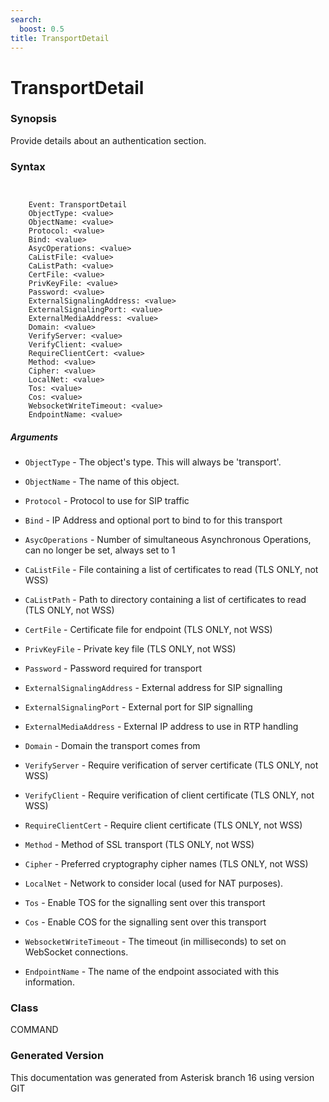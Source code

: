 ```yaml
---
search:
  boost: 0.5
title: TransportDetail
---
```


# TransportDetail

### Synopsis

Provide details about an authentication section.

### Syntax


```


    Event: TransportDetail
    ObjectType: <value>
    ObjectName: <value>
    Protocol: <value>
    Bind: <value>
    AsycOperations: <value>
    CaListFile: <value>
    CaListPath: <value>
    CertFile: <value>
    PrivKeyFile: <value>
    Password: <value>
    ExternalSignalingAddress: <value>
    ExternalSignalingPort: <value>
    ExternalMediaAddress: <value>
    Domain: <value>
    VerifyServer: <value>
    VerifyClient: <value>
    RequireClientCert: <value>
    Method: <value>
    Cipher: <value>
    LocalNet: <value>
    Tos: <value>
    Cos: <value>
    WebsocketWriteTimeout: <value>
    EndpointName: <value>

```
##### Arguments


* `ObjectType` - The object's type. This will always be 'transport'.<br>

* `ObjectName` - The name of this object.<br>

* `Protocol` - Protocol to use for SIP traffic<br>

* `Bind` - IP Address and optional port to bind to for this transport<br>

* `AsycOperations` - Number of simultaneous Asynchronous Operations, can no longer be set, always set to 1<br>

* `CaListFile` - File containing a list of certificates to read (TLS ONLY, not WSS)<br>

* `CaListPath` - Path to directory containing a list of certificates to read (TLS ONLY, not WSS)<br>

* `CertFile` - Certificate file for endpoint (TLS ONLY, not WSS)<br>

* `PrivKeyFile` - Private key file (TLS ONLY, not WSS)<br>

* `Password` - Password required for transport<br>

* `ExternalSignalingAddress` - External address for SIP signalling<br>

* `ExternalSignalingPort` - External port for SIP signalling<br>

* `ExternalMediaAddress` - External IP address to use in RTP handling<br>

* `Domain` - Domain the transport comes from<br>

* `VerifyServer` - Require verification of server certificate (TLS ONLY, not WSS)<br>

* `VerifyClient` - Require verification of client certificate (TLS ONLY, not WSS)<br>

* `RequireClientCert` - Require client certificate (TLS ONLY, not WSS)<br>

* `Method` - Method of SSL transport (TLS ONLY, not WSS)<br>

* `Cipher` - Preferred cryptography cipher names (TLS ONLY, not WSS)<br>

* `LocalNet` - Network to consider local (used for NAT purposes).<br>

* `Tos` - Enable TOS for the signalling sent over this transport<br>

* `Cos` - Enable COS for the signalling sent over this transport<br>

* `WebsocketWriteTimeout` - The timeout (in milliseconds) to set on WebSocket connections.<br>

* `EndpointName` - The name of the endpoint associated with this information.<br>

### Class

COMMAND

### Generated Version

This documentation was generated from Asterisk branch 16 using version GIT 